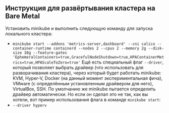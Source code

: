 ## Инструкция для развёртывания кластера на Bare Metal

Установить minikube и выполнить следующую команду для запуска локального кластера:

- `minikube start --addons 'metrics-server,dashboard' --cni calico --container-runtime containerd --nodes 2 --cpus 2 --memory 2g --disk-size 10g --feature-gates 'EphemeralContainers=true,GracefulNodeShutdown=true,HPAContainerMetrics=true,HPAScaleToZero=true'`
Ещё есть специальный флаг `--driver`, который позволяет выбрать драйвер (что использовать для разворачивания кластера), через который будет работать minikube: KVM, Hyper-V, Docker (на данный момент экспериментальная фича), VMware (с определённым установленным драйвером для него), VirtualBox, SSH. По умолчанию же minikube пытается определить драйвер автоматически. Но если он сделал это не так, как вы хотели, вот пример использования флага в команде `minikube start`:
- `--driver hyperv`
